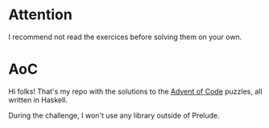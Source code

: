 # Attention
I recommend not read the exercices before solving them on your own.

# AoC
Hi folks! That's my repo with the solutions to the [Advent of Code](https://adventofcode.com) puzzles, all written in Haskell.

During the challenge, I won't use any library outside of Prelude.

